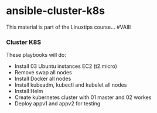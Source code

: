 # ansible-cluster-k8s

This material is part of the Linuxtips course... #VAIII

### Cluster K8S

These playbooks will do:

* Install 03 Ubuntu instances EC2 (t2.micro)
* Remove swap all nodes
* Install Docker all nodes
* Install kubeadm, kubectl and kubelet all nodes
* Install Helm
* Create kubernetes cluster with 01 master and 02 workes
* Deploy appv1 and appv2 for testing

